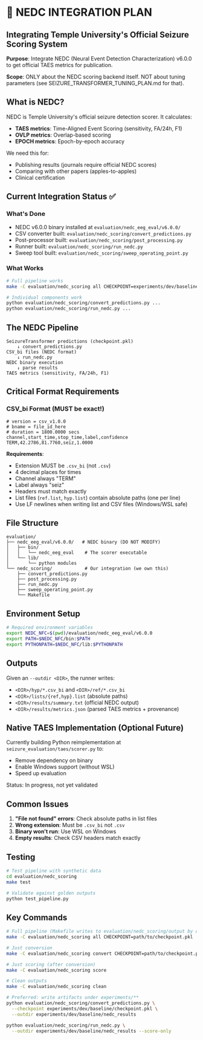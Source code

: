 # 🔧 NEDC INTEGRATION PLAN
## Integrating Temple University's Official Seizure Scoring System

**Purpose**: Integrate NEDC (Neural Event Detection Characterization) v6.0.0 to get official TAES metrics for publication.

**Scope**: ONLY about the NEDC scoring backend itself. NOT about tuning parameters (see SEIZURE_TRANSFORMER_TUNING_PLAN.md for that).

## What is NEDC?

NEDC is Temple University's official seizure detection scorer. It calculates:
- **TAES metrics**: Time-Aligned Event Scoring (sensitivity, FA/24h, F1)
- **OVLP metrics**: Overlap-based scoring
- **EPOCH metrics**: Epoch-by-epoch accuracy

We need this for:
- Publishing results (journals require official NEDC scores)
- Comparing with other papers (apples-to-apples)
- Clinical certification

## Current Integration Status ✅

### What's Done
- NEDC v6.0.0 binary installed at `evaluation/nedc_eeg_eval/v6.0.0/`
- CSV converter built: `evaluation/nedc_scoring/convert_predictions.py`
- Post-processor built: `evaluation/nedc_scoring/post_processing.py`
- Runner built: `evaluation/nedc_scoring/run_nedc.py`
- Sweep tool built: `evaluation/nedc_scoring/sweep_operating_point.py`

### What Works
```bash
# Full pipeline works
make -C evaluation/nedc_scoring all CHECKPOINT=experiments/dev/baseline/checkpoint.pkl

# Individual components work
python evaluation/nedc_scoring/convert_predictions.py ...
python evaluation/nedc_scoring/run_nedc.py ...
```

## The NEDC Pipeline

```
SeizureTransformer predictions (checkpoint.pkl)
    ↓ convert_predictions.py
CSV_bi files (NEDC format)
    ↓ run_nedc.py
NEDC binary execution
    ↓ parse results
TAES metrics (sensitivity, FA/24h, F1)
```

## Critical Format Requirements

### CSV_bi Format (MUST be exact!)
```csv
# version = csv_v1.0.0
# bname = file_id_here
# duration = 1800.0000 secs
channel,start_time,stop_time,label,confidence
TERM,42.2786,81.7760,seiz,1.0000
```

**Requirements**:
- Extension MUST be `.csv_bi` (not `.csv`)
- 4 decimal places for times
- Channel always "TERM"
- Label always "seiz"
- Headers must match exactly
 - List files (`ref.list`, `hyp.list`) contain absolute paths (one per line)
 - Use LF newlines when writing list and CSV files (Windows/WSL safe)

## File Structure

```
evaluation/
├── nedc_eeg_eval/v6.0.0/   # NEDC binary (DO NOT MODIFY)
│   ├── bin/
│   │   └── nedc_eeg_eval    # The scorer executable
│   └── lib/
│       └── python modules
└── nedc_scoring/            # Our integration (we own this)
    ├── convert_predictions.py
    ├── post_processing.py
    ├── run_nedc.py
    ├── sweep_operating_point.py
    └── Makefile
```

## Environment Setup

```bash
# Required environment variables
export NEDC_NFC=$(pwd)/evaluation/nedc_eeg_eval/v6.0.0
export PATH=$NEDC_NFC/bin:$PATH
export PYTHONPATH=$NEDC_NFC/lib:$PYTHONPATH
```

## Outputs

Given an `--outdir <DIR>`, the runner writes:
- `<DIR>/hyp/*.csv_bi` and `<DIR>/ref/*.csv_bi`
- `<DIR>/lists/{ref,hyp}.list` (absolute paths)
- `<DIR>/results/summary.txt` (official NEDC output)
- `<DIR>/results/metrics.json` (parsed TAES metrics + provenance)

## Native TAES Implementation (Optional Future)

Currently building Python reimplementation at `seizure_evaluation/taes/scorer.py` to:
- Remove dependency on binary
- Enable Windows support (without WSL)
- Speed up evaluation

Status: In progress, not yet validated

## Common Issues

1. **"File not found" errors**: Check absolute paths in list files
2. **Wrong extension**: Must be `.csv_bi` not `.csv`
3. **Binary won't run**: Use WSL on Windows
4. **Empty results**: Check CSV headers match exactly

## Testing

```bash
# Test pipeline with synthetic data
cd evaluation/nedc_scoring
make test

# Validate against golden outputs
python test_pipeline.py
```

## Key Commands

```bash
# Full pipeline (Makefile writes to evaluation/nedc_scoring/output by default)
make -C evaluation/nedc_scoring all CHECKPOINT=path/to/checkpoint.pkl

# Just conversion
make -C evaluation/nedc_scoring convert CHECKPOINT=path/to/checkpoint.pkl

# Just scoring (after conversion)
make -C evaluation/nedc_scoring score

# Clean outputs
make -C evaluation/nedc_scoring clean

# Preferred: write artifacts under experiments/**
python evaluation/nedc_scoring/convert_predictions.py \
  --checkpoint experiments/dev/baseline/checkpoint.pkl \
  --outdir experiments/dev/baseline/nedc_results

python evaluation/nedc_scoring/run_nedc.py \
  --outdir experiments/dev/baseline/nedc_results --score-only
```
